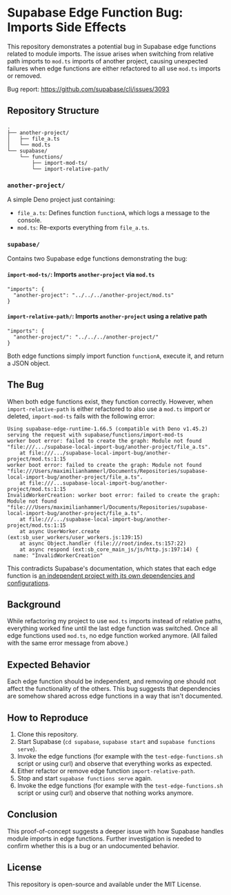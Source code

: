 # Supabase Edge Function Bug: Imports Side Effects

This repository demonstrates a potential bug in Supabase edge functions related to module imports.
The issue arises when switching from relative path imports to `mod.ts` imports of another project, causing unexpected failures when edge functions are either refactored to all use `mod.ts` imports or removed.

Bug report: https://github.com/supabase/cli/issues/3093

## Repository Structure

```
.
├── another-project/
│   ├── file_a.ts
│   └── mod.ts
└── supabase/
    └── functions/
        ├── import-mod-ts/
        └── import-relative-path/
```

### `another-project/`

A simple Deno project just containing:

- `file_a.ts`: Defines function `functionA`, which logs a message to the console.
- `mod.ts`: Re-exports everything from `file_a.ts`.

### `supabase/`

Contains two Supabase edge functions demonstrating the bug:

#### `import-mod-ts/`: Imports `another-project` via `mod.ts`

```
"imports": {
  "another-project": "../../../another-project/mod.ts"
}
```

#### `import-relative-path/`: Imports `another-project` using a relative path

```
"imports": {
  "another-project/": "../../../another-project/"
}
```

Both edge functions simply import function `functionA`, execute it, and return a JSON object.

## The Bug

When both edge functions exist, they function correctly.
However, when `import-relative-path` is either refactored to also use a `mod.ts` import or deleted, `import-mod-ts` fails with the following error:

```
Using supabase-edge-runtime-1.66.5 (compatible with Deno v1.45.2)
serving the request with supabase/functions/import-mod-ts
worker boot error: failed to create the graph: Module not found "file:///.../supabase-local-import-bug/another-project/file_a.ts".
    at file:///.../supabase-local-import-bug/another-project/mod.ts:1:15
worker boot error: failed to create the graph: Module not found "file:///Users/maximilianhammerl/Documents/Repositories/supabase-local-import-bug/another-project/file_a.ts".
    at file:///...supabase-local-import-bug/another-project/mod.ts:1:15
InvalidWorkerCreation: worker boot error: failed to create the graph: Module not found "file:///Users/maximilianhammerl/Documents/Repositories/supabase-local-import-bug/another-project/file_a.ts".
    at file:///.../supabase-local-import-bug/another-project/mod.ts:1:15
    at async UserWorker.create (ext:sb_user_workers/user_workers.js:139:15)
    at async Object.handler (file:///root/index.ts:157:22)
    at async respond (ext:sb_core_main_js/js/http.js:197:14) {
  name: "InvalidWorkerCreation"
```

This contradicts Supabase's documentation, which states that each edge function is [an independent project with its own dependencies and configurations](https://supabase.com/docs/guides/functions/dependencies#managing-dependencies).

## Background

While refactoring my project to use `mod.ts` imports instead of relative paths, everything worked fine until the last edge function was switched.
Once all edge functions used `mod.ts`, no edge function worked anymore.
(All failed with the same error message from above.)

## Expected Behavior

Each edge function should be independent, and removing one should not affect the functionality of the others.
This bug suggests that dependencies are somehow shared across edge functions in a way that isn't documented.

## How to Reproduce

1. Clone this repository.
2. Start Supabase (`cd supabase`, `supabase start` and `supabase functions serve`).
3. Invoke the edge functions (for example with the `test-edge-functions.sh` script or using curl) and observe that everything works as expected.
4. Either refactor or remove edge function `import-relative-path`.
5. Stop and start `supabase functions serve` again.
6. Invoke the edge functions (for example with the `test-edge-functions.sh` script or using curl) and observe that nothing works anymore.

## Conclusion

This proof-of-concept suggests a deeper issue with how Supabase handles module imports in edge functions.
Further investigation is needed to confirm whether this is a bug or an undocumented behavior.

## License

This repository is open-source and available under the MIT License.
